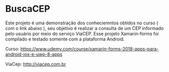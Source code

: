 # BuscaCEP

Este projeto é uma demonstração dos conheciemntos obtidos no curso ( com o link abaixo ), seu objetivo é realizar a consulta de um CEP informado pelo usuário por meio do serviço ViaCEP. Esse projeto Xamarin-forms foi compilado e testado somente com a plataforma Android.

Curso: https://www.udemy.com/course/xamarin-forms-2018-apps-para-android-ios-e-uwp-8-apps

ViaCep: http://viacep.com.br
